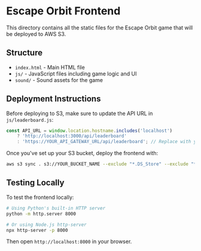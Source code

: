 # Escape Orbit Frontend

This directory contains all the static files for the Escape Orbit game that will be deployed to AWS S3.

## Structure

- `index.html` - Main HTML file
- `js/` - JavaScript files including game logic and UI
- `sound/` - Sound assets for the game

## Deployment Instructions

Before deploying to S3, make sure to update the API URL in `js/leaderboard.js`:

```javascript
const API_URL = window.location.hostname.includes('localhost') 
    ? 'http://localhost:3000/api/leaderboard'
    : 'https://YOUR_API_GATEWAY_URL/api/leaderboard'; // Replace with your actual API Gateway URL
```

Once you've set up your S3 bucket, deploy the frontend with:

```bash
aws s3 sync . s3://YOUR_BUCKET_NAME --exclude "*.DS_Store" --exclude "*.git*" --exclude "README.md"
```

## Testing Locally

To test the frontend locally:

```bash
# Using Python's built-in HTTP server
python -m http.server 8000

# Or using Node.js http-server
npx http-server -p 8000
```

Then open `http://localhost:8000` in your browser. 